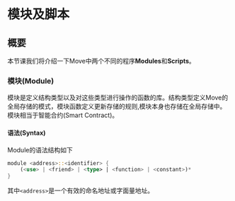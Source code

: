 # 模块及脚本

## 概要

本节课我们将介绍一下Move中两个不同的程序**Modules**和**Scripts**。

### 模块(Module)

模块是定义结构类型以及对这些类型进行操作的函数的库。结构类型定义Move的全局存储的模式，模块函数定义更新存储的规则,模块本身也存储在全局存储中。模块相当于智能合约(Smart Contract)。

#### 语法(Syntax)

Module的语法结构如下

```rust
module <address>::<identifier> {
    (<use> | <friend> | <type> | <function> | <constant>)*
}
```

其中`<address>`是一个有效的命名地址或字面量地址。
